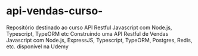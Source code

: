 # api-vendas-curso-
Repositório destinado ao curso API Restful Javascript com Node.js, Typescript, TypeORM etc Construindo uma API Restful de Vendas Javascript com Node.js, ExpressJS, Typescript, TypeORM, Postgres, Redis, etc. disponível na Udemy
